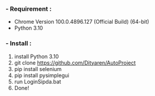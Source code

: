 ### - Requirement :
- Chrome Version 100.0.4896.127 (Official Build) (64-bit)
- Python 3.10

### - Install : 
1. install Python 3.10
2. git clone https://github.com/Dityaren/AutoProject
3. pip install selenium
4. pip install pysimplegui
5. run LoginSipda.bat
6. Done!
